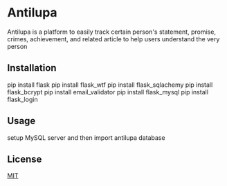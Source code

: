 
# Antilupa

Antilupa is a platform to easily track certain person's statement, promise, crimes, achievement, and related article to help users understand the very person

## Installation

pip install flask
pip install flask_wtf
pip install flask_sqlachemy
pip install flask_bcrypt
pip install email_validator
pip install flask_mysql
pip install flask_login

## Usage
setup MySQL server and then import antilupa database



## License
[MIT](https://choosealicense.com/licenses/mit/)
